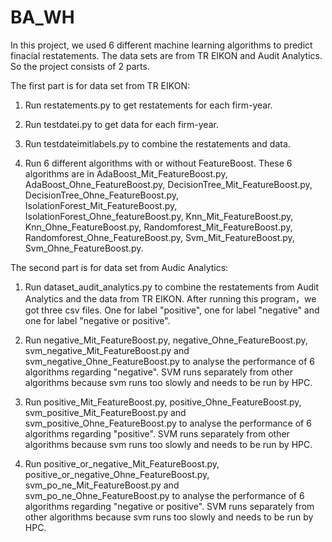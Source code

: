 # BA_WH


In this project, we used 6 different machine learning algorithms to predict finacial restatements.
The data sets are from TR EIKON and Audit Analytics. So the project consists of 2 parts.

The first part is for data set from TR EIKON:

1. Run restatements.py to get restatements for each firm-year.

2. Run testdatei.py to get data for each firm-year.

3. Run testdateimitlabels.py to combine the restatements and data.

4. Run 6 different algorithms with or without FeatureBoost. These 6 algorithms are in AdaBoost_Mit_FeatureBoost.py, AdaBoost_Ohne_FeatureBoost.py,
DecisionTree_Mit_FeatureBoost.py, DecisionTree_Ohne_FeatureBoost.py, IsolationForest_Mit_FeatureBoost.py, IsolationForest_Ohne_featureBoost.py,
Knn_Mit_FeatureBoost.py, Knn_Ohne_FeatureBoost.py, Randomforest_Mit_FeatureBoost.py, Randomforest_Ohne_FeatureBoost.py,
Svm_Mit_FeatureBoost.py, Svm_Ohne_FeatureBoost.py.

The second part is for data set from Audic Analytics:

1. Run dataset_audit_analytics.py to combine the restatements from Audit Analytics and the data from TR EIKON. After running this program，we
got three csv files. One for label "positive", one for label "negative" and one for label "negative or positive".

2. Run negative_Mit_FeatureBoost.py, negative_Ohne_FeatureBoost.py, svm_negative_Mit_FeatureBoost.py and svm_negative_Ohne_FeatureBoost.py to 
analyse the performance of 6 algorithms regarding "negative". SVM runs separately from other algorithms because svm runs too slowly and needs to be run by HPC.

3. Run positive_Mit_FeatureBoost.py, positive_Ohne_FeatureBoost.py, svm_positive_Mit_FeatureBoost.py and svm_positive_Ohne_FeatureBoost.py to 
analyse the performance of 6 algorithms regarding "positive". SVM runs separately from other algorithms because svm runs too slowly and needs to be run by HPC.

4. Run positive_or_negative_Mit_FeatureBoost.py, positive_or_negative_Ohne_FeatureBoost.py, svm_po_ne_Mit_FeatureBoost.py and svm_po_ne_Ohne_FeatureBoost.py to 
analyse the performance of 6 algorithms regarding "negative or positive". SVM runs separately from other algorithms because svm runs too slowly and needs to be run by HPC.


